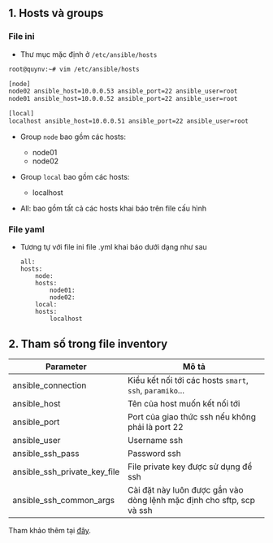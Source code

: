 ## 1. Hosts và groups

### File ini 

- Thư mục mặc định ở `/etc/ansible/hosts`
```sh
root@quynv:~# vim /etc/ansible/hosts 

[node]
node02 ansible_host=10.0.0.53 ansible_port=22 ansible_user=root
node01 ansible_host=10.0.0.52 ansible_port=22 ansible_user=root

[local]
localhost ansible_host=10.0.0.51 ansible_port=22 ansible_user=root
```
   + Group `node` bao gồm các hosts: 
        + node01
        + node02
   + Group `local` bao gồm các hosts:
        + localhost

   + All: bao gồm tất cả các hosts khai báo trên file cấu hình 

### File yaml 

- Tương tự với file ini file .yml khai báo dưới dạng như sau

    ```
    all:
    hosts:
        node:
        hosts:
            node01:
            node02:
        local:
        hosts:
            localhost 
  ```

## 2. Tham số trong file inventory 

| Parameter | Mô tả |
|-----------|-------|
|ansible_connection| Kiểu kết nối tới các hosts `smart`, `ssh`, `paramiko`...|
|ansible_host| Tên của host muốn kết nối tới |
|ansible_port|Port của giao thức ssh nếu không phải là port 22|
|ansible_user| Username ssh |
|ansible_ssh_pass| Password ssh | 
|ansible_ssh_private_key_file| File private key được sử dụng để ssh | 
|ansible_ssh_common_args| Cài đặt này luôn được gắn vào dòng lệnh mặc định cho sftp, scp và ssh|

Tham khảo thêm tại <a href="https://docs.ansible.com/ansible/latest/user_guide/intro_inventory.html#connecting-to-hosts-behavioral-inventory-parameters">đây</a>.

